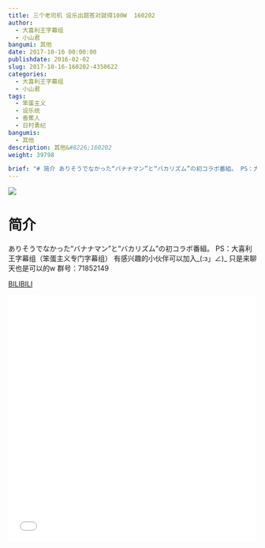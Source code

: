 ```yaml
---
title: 三个老司机 设乐出题答对就得100W  160202
author: 
  - 大喜利王字幕组
  - 小山君
bangumi: 其他
date: 2017-10-16 00:00:00
publishdate: 2016-02-02
slug: 2017-10-16-160202-4350622
categories: 
  - 大喜利王字幕组
  - 小山君
tags: 
  - 笨蛋主义
  - 设乐统
  - 香蕉人
  - 日村勇纪
bangumis: 
  - 其他
description: 其他&#8226;160202
weight: 39798

brief: "# 简介 ありそうでなかった“バナナマン”と“バカリズム”の初コラボ番組。 PS：大喜利王字幕组（笨蛋主义专门字幕组） 有感兴趣的小伙伴可以加入_(:з」∠)_ 只是来聊天也是可以的w 群号：71852149"
---
```


![](https://i.imgur.com/E29hOt7.jpg)

# 简介  
ありそうでなかった“バナナマン”と“バカリズム”の初コラボ番組。
PS：大喜利王字幕组（笨蛋主义专门字幕组） 
有感兴趣的小伙伴可以加入_(:з」∠)_  只是来聊天也是可以的w
群号：71852149

  [BILIBILI](https://www.bilibili.com/video/av4350622/)


<div class="vcontainer">  <iframe class='video' src="//www.bilibili.com/blackboard/player.html?aid=4350622" width="100%" height="500" frameborder="0" allowfullscreen="allowfullscreen"></iframe></div>
